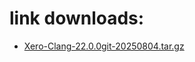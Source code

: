 # link downloads:
* <a href=https://github.com/XeroMz69/Clang/releases/download/Xero-Clang-20250804.1/Xero-Clang-22.0.0git-20250804.tar.gz>Xero-Clang-22.0.0git-20250804.tar.gz</a>
